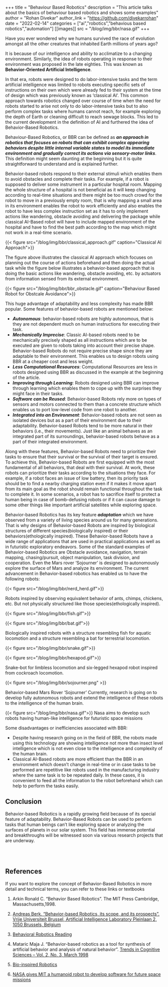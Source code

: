 +++
title = "Behaviour Based Robotics"
description = "This article talks about the basics of behaviour based robotics and shows some examples"
author = "Rohan Divekar"
author_link = "https://github.com/divekarrohan"
date = "2022-02-14"
categories = ["ai","robotics","behavious based robotics","automation"]
[[images]]
    src = "/blog/img/bbr/nasa.gif"
+++

Have you ever wondered why we humans survived the race of evolution amongst all the other creatures that inhabited Earth millions of years ago?  

It is because of our intelligence and ability to acclimatize to a changing environment. Similarly, the idea of robots operating in response to their environment was proposed in the late eighties. This was known as **Behavior-Oriented Artificial Intelligence**.  

In that era, robots were designed to do labor-intensive tasks and the term artificial intelligence was limited to robots executing specific sets of instructions on their own which were already fed to their system at the time of design which was previously known as ‘classical AI’. This common approach towards robotics changed over course of time when the need for robots started to arise not only to do labor-intensive tasks but to also perform complex tasks where humans cannot reach, for example exploring the depth of Earth or cleaning difficult to reach sewage blocks. This led to the current development in the definition of AI and furthered the idea of Behavior-Based Robotics.

Behaviour-Based Robotics, or BBR can be defined as _**an approach in robotics that focuses on robots that can exhibit complex appearing behaviors despite little internal variable states to model its immediate environment and gradually correct its actions via sensory-motor links**_. This definition might seem daunting at the beginning but it is quite straightforward to understand and is explained further.

Behavior-based robots respond to their external stimuli which enables them to avoid obstacles and complete their tasks. For example, if a robot is supposed to deliver some instrument in a particular hospital room. Mapping the whole structure of a hospital is not beneficial as it will keep changing according to real-time situations and there might be too much crowd for the robot to move in a previously empty room, that is why mapping a small area in its environment enables the robot to work efficiently and also enables the robot to have less complex instruction set as it has to only implement actions like wandering, obstacle avoiding and delivering the package while classical AI-Based robot will have to include mapped environment of the hospital and have to find the best path according to the map which might not work in a real-time scenario.

<!--Classical Approach-->
{{< figure src="/blog/img/bbr/classical_approach.gif" caption="Classical AI Approach">}}

The figure above illustrates the classical AI approach which focuses on planning out the course of actions beforehand and then doing the actual task while the figure below illustrates a behavior-based approach that is doing the basic actions like wandering, obstacle avoiding, etc. by actuators from information sensed from its external environment.

<!--Obstacle Avoidance-->
{{< figure src="/blog/img/bbr/bbr_obstacle.gif" caption="Behaviour Based Robot for Obstcale Avoidance">}}

This huge advantage of adaptability and less complexity has made BBR popular. Some features of behavior-based robots are mentioned below:

- _**Autonomous**_: behavior-based robots are highly autonomous, that is they are not dependent much on human instructions for executing their task.
- _**Mechanically Imprecise**_: Classic AI-based robots need to be mechanically precisely shaped as all instructions which are to be executed are given to robots taking into account their precise shape. Behavior-based Robots do not require precise shape since they are adaptable to their environment. This enables us to design robots using BBR at a cheaper cost and less weight.
- _**Less Computational Resources**_: Computational Resources are less in robots designed using BBR as discussed in the example at the beginning of the article.
- _**Improving through Learning**_: Robots designed using BBR can improve through learning which enables them to cope up with the surprises they might face in their tasks.
- _**Software can be Reused**_: Behavior-based Robots rely more on types of sensors and motors connected to them than a concrete structure which enables us to port low-level code from one robot to another.
- _**Integrated into an Environment**_: Behavior-based robots are not seen as isolated devices but as a part of their environment due to their adaptability. Behavior-based Robots tend to be more natural in their behaviors (i.e., their movements). Just like an animal behaves as an integrated part of its surroundings, behavior-based robots behave as a part of their integrated environment.  
  
Along with these features, Behavior-based Robots need to prioritize their tasks to ensure that their survival or the survival of their target is ensured. To achieve this, Behavior-based Robots are first equipped with the most fundamental of all behaviors, that deal with their survival. At work, these robots can prioritize their tasks according to the situations they face. For example, if a robot faces an issue of low battery, then its priority task should be to find a nearby charging station even if it makes it move apart from its main goal as the robot should remain functional throughout the task to complete it. In some scenarios, a robot has to sacrifice itself to protect a human being in case of bomb-defusing robots or if it can cause damage to some other things like important artificial satellites while exploring space.  

Behavior-based Robotics has its key feature _**adaptation**_ which we have observed from a variety of living species around us for many generations. That is why designs of Behavior-based Robots are inspired by biological structures of different species(biologically inspired) or their behaviors(ethologically inspired). These Behavior-based Robots have a wide range of applications that are used in practical applications as well as in futuristic exploratory endeavors. Some of the standard examples of Behavior-based Robotics are Obstacle avoidance, navigation, terrain mapping, chasing/pursuit, object manipulation, task division, and cooperation. Even the Mars rover ‘Sojourner’ is designed to autonomously explore the surface of Mars and analyze its environment. The current advancement in Behavior-based robotics has enabled us to have the following robots:

<!--nerd herd--->
{{< figure src="/blog/img/bbr/nerd_herd.gif">}}

Robots inspired by observing equivalent behavior of ants, chimps, chickens, etc. But not physically structured like those species(ethologically inspired).
<!--fish-->
{{< figure src="/blog/img/bbr/fish.gif">}}
<!--bat-->
{{< figure src="/blog/img/bbr/bat.gif">}}

Biologically inspired robots with a structure resembling fish for aquatic locomotion and a structure resembling a bat for terrestrial locomotion.

<!--snake-->
{{< figure src="/blog/img/bbr/snake.gif">}}
<!--hexapad-->
{{< figure src="/blog/img/bbr/hexapod.gif">}}

Snake-bot for limbless locomotion and six-legged hexapod robot inspired from cockroach locomotion.

<!--Sojourner-->
{{< figure src="/blog/img/bbr/sojourner.png" >}}

Behavior-based Mars Rover ‘Sojourner’
Currently, research is going on to develop fully autonomous robots and extend the intelligence of these robots to the intelligence of the human brain.

<!--Nasa-->
{{< figure src="/blog/img/bbr/nasa.gif">}}
Nasa aims to develop such robots having human-like intelligence for futuristic space missions

Some disadvantages or inefficiencies associated with BBR:

- Despite having research going on in the field of BBR, the robots made using this technology are showing intelligence not more than insect level intelligence which is not even close to the intelligence and complexity of the human brain.
- Classical AI-Based robots are more efficient than the BBR in an environment which doesn’t change in real-time or in case tasks to be performed are repetitive like robots used in the manufacturing industry where the same task is to be repeated daily. In these cases, it is convenient to feed all the information to the robot beforehand which can help to perform the tasks easily.
  
## Conclusion

 Behavior-based Robotics is a rapidly growing field because of its special feature of adaptability. Behavior-Based Robots can be used to perform tasks that human beings can’t like exploring space or analyzing the surfaces of planets in our solar system. This field has immense potential and breakthroughs will be witnessed soon via various research projects that are underway.

<br>
<br>

## References

If you want to explore the concept of Behavior-Based Robotics in more detail and technical terms, you can refer to these links or textbooks

1. Arkin Ronald C. “Behavior Based Robotics”. The MIT Press Cambridge, Massachusetts,1998.

2. [Andreas Berk. “Behavior-based Robotics, its scope, and its prospects”. Vrije Universiteit Brussel, Artificial Intelligence Laboratory Pleinlaan 2, 1050 Brussels, Belgium](https://ieeexplore.ieee.org/stamp/stamp.jsp?tp=&arnumber=724059)

3. [Behavioral Robotics Reading](http://web.cecs.pdx.edu/~mperkows/CLASS_479/behavioral.html)

4. Mataric Maja J. “Behavior-based robotics as a tool for synthesis of artificial behavior and analysis of natural behavior”. [Trends in Cognitive Sciences – Vol. 2, No. 3, March 1998](https://reader.elsevier.com/reader/sd/pii/S1364661398011413?token=12C47A94B84C0631C647BB8411740C18354945EC3876C66B63C46A34FEBAD68697B624CE88EF)

5. [Bio-inspired Robotics](https://en.wikipedia.org/wiki/Bio-inspired_robotics)

6. [NASA gives MIT a humanoid robot to develop software for future space missions](https://news.mit.edu/2015/nasa-gives-mit-humanoid-robot-future-space-missions-1117)
